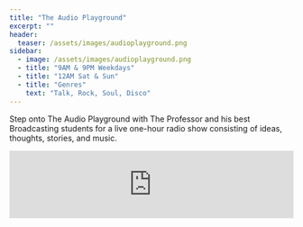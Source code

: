 ```yaml
---
title: "The Audio Playground"
excerpt: ""
header:
  teaser: /assets/images/audioplayground.png
sidebar:
  - image: /assets/images/audioplayground.png
  - title: "9AM & 9PM Weekdays"
  - title: "12AM Sat & Sun"
  - title: "Genres"
    text: "Talk, Rock, Soul, Disco"
---
```


Step onto The Audio Playground with The Professor and his best Broadcasting students for a live one-hour radio show consisting of ideas, thoughts, stories, and music.

<iframe width="100%" height="120" src="https://www.mixcloud.com/widget/iframe/?hide_cover=1&feed=%2Ftheprofessorjb%2F" frameborder="0" ></iframe>
